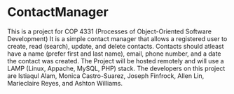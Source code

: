 # ContactManager
This is a project for COP 4331 (Processes of Object-Oriented Software Development)
It is a simple contact manager that allows a registered user to create, read (search), update, and delete contacts.
Contacts should atleast have a name (prefer first and last name), email, phone number, and a date the contact was created.
The Project will be hosted remotely and will use a LAMP (Linux, Appache, MySQL, PHP) stack.
The developers on this project are Istiaqul Alam, Monica Castro-Suarez, Joseph Finfrock, Allen Lin, Marieclaire Reyes, and Ashton Williams.
